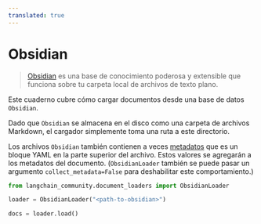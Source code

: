 ```yaml
---
translated: true
---
```


# Obsidian

>[Obsidian](https://obsidian.md/) es una base de conocimiento poderosa y extensible
que funciona sobre tu carpeta local de archivos de texto plano.

Este cuaderno cubre cómo cargar documentos desde una base de datos `Obsidian`.

Dado que `Obsidian` se almacena en el disco como una carpeta de archivos Markdown, el cargador simplemente toma una ruta a este directorio.

Los archivos `Obsidian` también contienen a veces [metadatos](https://help.obsidian.md/Editing+and+formatting/Metadata) que es un bloque YAML en la parte superior del archivo. Estos valores se agregarán a los metadatos del documento. (`ObsidianLoader` también se puede pasar un argumento `collect_metadata=False` para deshabilitar este comportamiento.)

```python
from langchain_community.document_loaders import ObsidianLoader
```

```python
loader = ObsidianLoader("<path-to-obsidian>")
```

```python
docs = loader.load()
```
